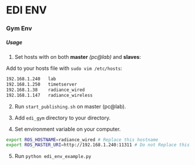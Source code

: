 # EDI ENV

### Gym Env

##### Usage

1. Set hosts with on both **master** *(pc@lab)* and **slaves**:

Add to your hosts file with `sudo vim /etc/hosts`:
```bash
192.168.1.240   lab
192.168.1.250   timetserver
192.168.1.38    radiance_wired
192.168.1.147   radiance_wireless
```
2. Run `start_publishing.sh` on master (pc@lab).

3. Add `edi_gym` directory to your directory.
4. Set environment variable on your computer.
```bash
export ROS_HOSTNAME=radiance_wired # Replace this hostname
export ROS_MASTER_URI=http://192.168.1.240:11311 # Do not Replace this one
```
5. Run `python edi_env_example.py`
